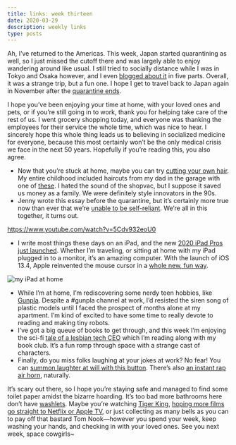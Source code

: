 ```yaml
---
title: links: week thirteen
date: 2020-03-29
description: weekly links
type: posts
---
```


Ah, I’ve returned to the Americas. This week, Japan started quarantining as well, so I just missed the cutoff there and was largely able to enjoy wandering around like usual. I still tried to socially distance while I was in Tokyo and Osaka however, and I even [blogged about it](https://www.brookshelley.com/posts/2020-03-16-traveling-during-a-pandemic/) in five parts. Overall, it was a strange trip, but a fun one. I hope I get to travel back to Japan again in November after the [quarantine ends](https://www.theatlantic.com/family/archive/2020/03/coronavirus-social-distancing-over-back-to-normal/608752/).

I hope you’ve been enjoying your time at home, with your loved ones and pets, or if you’re still going in to work, thank you for helping take care of the rest of us. I went grocery shopping today, and everyone was thanking the employees for their service the whole time, which was nice to hear. I sincerely hope this whole thing leads us to believing in socialized medicine for everyone, because this most certainly won’t be the only medical crisis we face in the next 50 years. Hopefully if you’re reading this, you also agree.

- Now that you’re stuck at home, maybe you can try [cutting your own hair](https://www.flowbee.com/Questions.htm). My entire childhood included haircuts from my dad in the garage with one of [these](https://haircut.com/products/clear-model-by-robocut-1040-w-power). I hated the sound of the shopvac, but I suppose it saved us money as a family. We were definitely style innovators in the 90s.
- Jenny wrote this essay before the quarantine, but it’s certainly more true now than ever that we’re [unable to be self-reliant](https://www.theparisreview.org/blog/2020/01/15/the-myth-of-self-reliance/). We’re all in this together, it turns out.

https://www.youtube.com/watch?v=5Cdv932eoU0

- I write most things these days on an iPad, and the new [2020 iPad Pros just launched](https://techcrunch.com/2020/03/24/review-100000-miles-and-one-week-with-an-ipad-pro/). Whether I’m traveling, or sitting at home with my iPad plugged in to a monitor, it’s an amazing computer. With the launch of iOS 13.4, Apple reinvented the mouse cursor in a [whole new, fun way](https://www.wired.com/story/ipad-trackpad-cursor/). 

![my iPad at home](https://www.brookshelley.com/photos/ipad_home.jpg)

- While I’m at home, I’m rediscovering some nerdy teen hobbies, like [Gunpla](https://newtypehq.com/products/hg-msz-006a1-zeta-plus-unicorn-ver?variant=14548538327089#). Despite a #gunpla channel at work, I’d resisted the siren song of plastic models until I faced the prospect of months alone at my apartment. I’m kind of excited to have some time to really devote to reading and making tiny robots.
- I’ve got a big queue of books to get through, and this week I’m enjoying the sci-fi [tale of a lesbian tech CEO](https://www.maxgladstone.com/writing/empress-of-forever/) which I’m reading along with my book club. It’s a fun romp through space with a strange cast of characters. 
- Finally, do you miss folks laughing at your jokes at work? No fear! You can [summon laughter at will with this button](https://www.myinstants.com/instant/laugh-track/). There’s also [an instant rap air horn](http://www.instantrapairhorn.com), naturally.

It’s scary out there, so I hope you’re staying safe and managed to find some toilet paper amidst the bizarre hoarding. It’s too bad more bathrooms here don’t have [washlets](https://washlet.totousa.com). Maybe you’re watching [Tiger King](https://www.youtube.com/watch?v=acTdxsoa428), [hoping more films go straight to Netflix or Apple TV](https://deadline.com/2020/03/coronavirus-trolls-world-tour-invisible-man-the-hunt-emma-debut-on-demand-in-home-theatrical-window-collapse-1202884570/), or just collecting as many bells as you can to pay off that bastard Tom Nook—however you spend your week, keep washing your hands, and checking in with your loved ones. See you next week, space cowgirls~